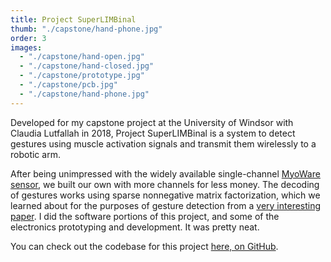 ```yaml
---
title: Project SuperLIMBinal
thumb: "./capstone/hand-phone.jpg"
order: 3
images:
  - "./capstone/hand-open.jpg"
  - "./capstone/hand-closed.jpg"
  - "./capstone/prototype.jpg"
  - "./capstone/pcb.jpg"
  - "./capstone/hand-phone.jpg"
---
```

Developed for my capstone project at the University of Windsor with Claudia Lutfallah in 2018, Project SuperLIMBinal is a system to detect gestures using muscle activation signals and transmit them wirelessly to a robotic arm.

After being unimpressed with the widely available single-channel [MyoWare sensor](https://www.sparkfun.com/products/13723), we built our own with more channels for less money. The decoding of gestures works using sparse nonnegative matrix factorization, which we learned about for the purposes of gesture detection from a [very interesting paper](https://pubmed.ncbi.nlm.nih.gov/19272889/). I did the software portions of this project, and some of the electronics prototyping and development. It was pretty neat.

You can check out the codebase for this project [here, on GitHub](https://github.com/sakibc/project-SuperLIMBinal).

<!-- We designed and tested the filter circuit together in MATLAB, after which I built the prototype 8-channel EMG signal detector on perfboard. When it worked as expected, I redesigned it to fit on a PCB, ordered it, and put it together into a modern marvel of miniaturization. The signals were read using an Arduino Nano, programmed to measure the 8 voltage levels and dump them into its serial port as fast as the poor AVR328P could handle. 200 Hz turned out to be enough for us. -->

 <!-- After implementing and getting it working on prerecorded data in MATLAB, I rewrote it in Python using NumPy and SciPy to do the processing in real time on a Raspberry Pi. The detected gestures and confidence levels were then transmitted over Wi-Fi to another Raspberry Pi controlling our 3D-printed robotic arm. To control the system, I wrote the frontend as a single-page application that let the user train and operate the system. It was pretty neat. -->

